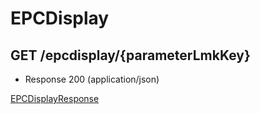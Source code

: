 # EPCDisplay


## GET /epcdisplay/{parameterLmkKey}
- Response 200 (application/json)

[EPCDisplayResponse](EPCDisplayResponse.md)
